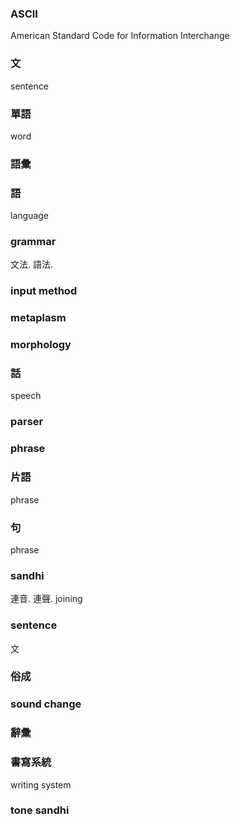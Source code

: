 ### ASCII

American Standard Code for Information Interchange

### 文

sentence

### 單語

word

### 語彙

### 語

language

### grammar

文法. 語法.

### input method

### metaplasm

### morphology

### 話

speech

### parser

### phrase

### 片語

phrase

### 句

phrase

### sandhi

連音. 連聲. joining

### sentence

文

### 俗成

### sound change

### 辭彙

### 書寫系統

writing system

### tone sandhi
